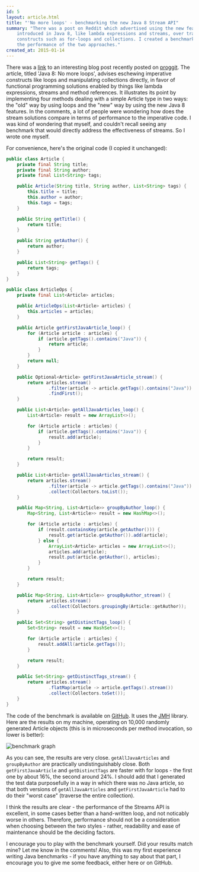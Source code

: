 ```yaml
---
id: 5
layout: article.html
title: "'No more loops' - benchmarking the new Java 8 Stream API"
summary: "There was a post on Reddit which advertised using the new features
	introduced in Java 8, like lambda expressions and streams, over traditional
	constructs such as for-loops and collections. I created a benchmark comparing
	the performance of the two approaches."
created_at: 2015-01-14
---
```


There was a [link](http://www.deadcoderising.com/java-8-no-more-loops/) to an interesting blog post recently posted on [proggit](http://www.reddit.com/r/programming/comments/2s5gj2/java_8_no_more_loops/). The article, titled 'Java 8: No more loops', advises eschewing imperative constructs like loops and manipulating collections directly, in favor of functional programming solutions enabled by things like lambda expressions, streams and method references. It illustrates its point by implementing four methods dealing with a simple Article type in two ways: the "old" way by using loops and the "new" way by using the new Java 8 features. In the comments, a lot of people were wondering how does the stream solutions compare in terms of performance to the imperative code. I was kind of wondering that myself, and couldn't recall seeing any benchmark that would directly address the effectiveness of streams. So I wrote one myself.

For convenience, here's the original code (I copied it unchanged):

```java
public class Article {
    private final String title;
    private final String author;
    private final List<String> tags;

    public Article(String title, String author, List<String> tags) {
        this.title = title;
        this.author = author;
        this.tags = tags;
    }

    public String getTitle() {
        return title;
    }

    public String getAuthor() {
        return author;
    }

    public List<String> getTags() {
        return tags;
    }
}

public class ArticleOps {
    private final List<Article> articles;

    public ArticleOps(List<Article> articles) {
        this.articles = articles;
    }

    public Article getFirstJavaArticle_loop() {
        for (Article article : articles) {
            if (article.getTags().contains("Java")) {
                return article;
            }
        }
        return null;
    }

    public Optional<Article> getFirstJavaArticle_stream() {
        return articles.stream()
                .filter(article -> article.getTags().contains("Java"))
                .findFirst();
    }

    public List<Article> getAllJavaArticles_loop() {
        List<Article> result = new ArrayList<>();

        for (Article article : articles) {
            if (article.getTags().contains("Java")) {
                result.add(article);
            }
        }

        return result;
    }

    public List<Article> getAllJavaArticles_stream() {
        return articles.stream()
                .filter(article -> article.getTags().contains("Java"))
                .collect(Collectors.toList());
    }

    public Map<String, List<Article>> groupByAuthor_loop() {
        Map<String, List<Article>> result = new HashMap<>();

        for (Article article : articles) {
            if (result.containsKey(article.getAuthor())) {
                result.get(article.getAuthor()).add(article);
            } else {
                ArrayList<Article> articles = new ArrayList<>();
                articles.add(article);
                result.put(article.getAuthor(), articles);
            }
        }

        return result;
    }

    public Map<String, List<Article>> groupByAuthor_stream() {
        return articles.stream()
                .collect(Collectors.groupingBy(Article::getAuthor));
    }

    public Set<String> getDistinctTags_loop() {
        Set<String> result = new HashSet<>();

        for (Article article : articles) {
            result.addAll(article.getTags());
        }

        return result;
    }

    public Set<String> getDistinctTags_stream() {
        return articles.stream()
                .flatMap(article -> article.getTags().stream())
                .collect(Collectors.toSet());
    }
}
```

The code of the benchmark is available on [GitHub](https://github.com/skinny85/no-more-loops-benchmark). It uses the [JMH](http://openjdk.java.net/projects/code-tools/jmh/) library. Here are the results on my machine, operating on 10,000 randomly generated Article objects (this is in microseconds per method invocation, so lower is better):

![benchmark graph](/assets/benchmark-graph.png)

As you can see, the results are very close. `getAllJavaArticles` and `groupByAuthor` are practically undistinguishably close. Both `getFirstJavaArticle` and `getDistinctTags` are faster with for loops - the first one by about 16%, the second around 24%. I should add that I generated the test data purposefully in a way in which there was no Java article, so that both versions of `getAllJavaArticles` and `getFirstJavaArticle` had to do their "worst case" (traverse the entire collection).

I think the results are clear - the performance of the Streams API is excellent, in some cases better than a hand-written loop, and not noticably worse in others. Therefore, performance should not be a consideration when choosing between the two styles - rather, readability and ease of maintenance should be the deciding factors.

I encourage you to play with the benchmark yourself. Did your results match mine? Let me know in the comments! Also, this was my first experience writing Java benchmarks - if you have anything to say about that part, I encourage you to give me some feedback, either here or on GitHub.
